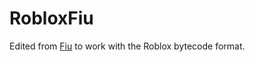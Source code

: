 # RobloxFiu
Edited from [Fiu](https://github.com/rce-incorporated/Fiu) to work with the Roblox bytecode format.
